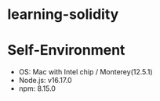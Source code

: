 # learning-solidity
# Self-Environment
- OS: Mac with Intel chip / Monterey(12.5.1)
- Node.js: v16.17.0
- npm: 8.15.0
